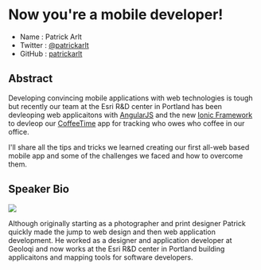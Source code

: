 # Now you're a mobile developer!

* Name      : Patrick Arlt
* Twitter   : [@patrickarlt](http://twitter.com/patrickarlt)
* GitHub    : [patrickarlt](http://github.com/patrickarlt)

## Abstract

Developing convincing mobile applications with web technologies is tough but recently our team at the Esri R&D center in Portland has been devleoping web applicaitons with [AngularJS](http://angularjs.org/) and the new [Ionic Framework](http://ionicframework.com/) to devleop our [CoffeeTime](http://coffeetime.io) app for tracking who owes who coffee in our office.

I'll share all the tips and tricks we learned creating our first all-web based mobile app and some of the challenges we faced and how to overcome them.

## Speaker Bio

![](https://raw.github.com/cascadiajs/2013.cascadiajs.com/master/images/patrickarlt.png)

Although originally starting as a photographer and print designer Patrick quickly made the jump to web design and then web application development. He worked as a designer and application developer at Geoloqi and now works at the Esri R&D center in Portland building applicaitons and mapping tools for software developers.

[@patrickarlt]:http://twitter.com/patrickarlt
[patrickarlt]:http://github.com/patrickarlt